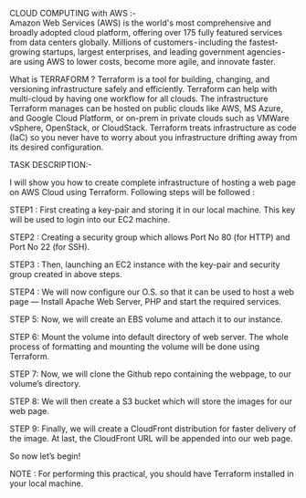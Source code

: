 CLOUD COMPUTING with AWS :-  
                           Amazon Web Services (AWS) is the world's most comprehensive and broadly adopted cloud platform, offering over 175 fully featured services from data centers globally. Millions of customers - including the fastest-growing startups, largest enterprises, and leading government agencies - are using AWS to lower costs, become more agile, and innovate faster.
                           
What is TERRAFORM ?
                   Terraform is a tool for building, changing, and versioning infrastructure safely and efficiently. Terraform can help with multi-cloud by having one workflow for all clouds. The infrastructure Terraform manages can be hosted on public clouds like AWS, MS Azure, and Google Cloud Platform, or on-prem in private clouds such as VMWare vSphere, OpenStack, or CloudStack. Terraform treats infrastructure as code (IaC) so you never have to worry about you infrastructure drifting away from its desired configuration.
                   
TASK DESCRIPTION:-

I will show you how to create complete infrastructure of hosting a web page on AWS Cloud using Terraform.
Following steps will be followed :

STEP1 : First creating a key-pair and storing it in our local machine. This key will be used to login into our EC2 machine.  

STEP2 : Creating a security group which allows Port No 80 (for HTTP) and Port No 22 (for SSH).

STEP3 : Then, launching an EC2 instance with the key-pair and security group created in above steps.

STEP4 : We will now configure our O.S. so that it can be used to host a web page — Install Apache Web Server, PHP and start the required services.

STEP 5: Now, we will create an EBS volume and attach it to our instance.

STEP 6: Mount the volume into default directory of web server. The whole process of formatting and mounting the volume will be done using Terraform.

STEP 7: Now, we will clone the Github repo containing the webpage, to our volume’s directory.

STEP 8: We will then create a S3 bucket which will store the images for our web page.

STEP 9: Finally, we will create a CloudFront distribution for faster delivery of the image. At last, the CloudFront URL will be appended into our web page.

So now let’s begin!

NOTE : For performing this practical, you should have Terraform installed in your local machine.
